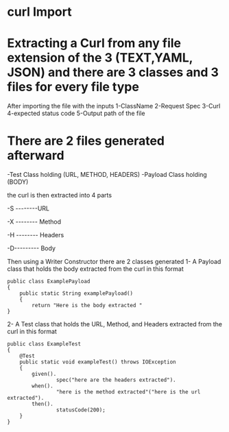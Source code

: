 # curl Import
# Extracting a Curl from any file extension of the 3 (TEXT,YAML, JSON) and there are 3 classes and 3 files for every file type 
After importing the file with the inputs 
1-ClassName
2-Request Spec
3-Curl 
4-expected status code 
5-Output path of the file   

# There are 2 files generated afterward 
  -Test Class holding (URL, METHOD, HEADERS) 
  -Payload Class holding (BODY)


the curl is then extracted into 4 parts 

-S --------URL

-X -------- Method 

-H -------- Headers 

-D--------- Body 


Then using a Writer Constructor there are 2 classes generated 
1- A Payload class that holds the body extracted from the curl in this format
```
public class ExamplePayload
{
    public static String examplePayload()
    {
        return "Here is the body extracted "
}
```
2- A Test class that holds the URL, Method, and Headers extracted from the curl in this format
```
public class ExampleTest
{
    @Test
    public static void exampleTest() throws IOException
    {
        given().
                spec("here are the headers extracted").
        when().
                "here is the method extracted"("here is the url extracted").
        then().
                statusCode(200);
    }
}
```
